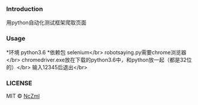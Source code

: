 ### Introduction

用python自动化测试框架爬取页面

### Usage

*环境 python3.6
    *依赖包 selenium\</br>
robotsaying.py需要chrome浏览器\</br>
chromedriver.exe放在下载的python3.6中，和python放一起（都是32位的）\</br>
输入12345后退出\</br>

### LICENSE

MIT © [NcZml](http://github.com/NcZml)
